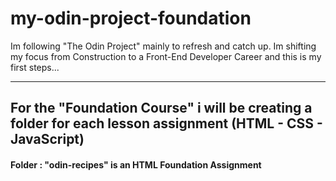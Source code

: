 # my-odin-project-foundation

Im following "The Odin Project" mainly to refresh and catch up. Im shifting my focus from Construction to a Front-End Developer Career and this is my first steps... <hr />

## For the "Foundation Course" i will be creating a folder for each lesson assignment (HTML - CSS - JavaScript)

#### Folder : "odin-recipes" is an HTML Foundation Assignment
